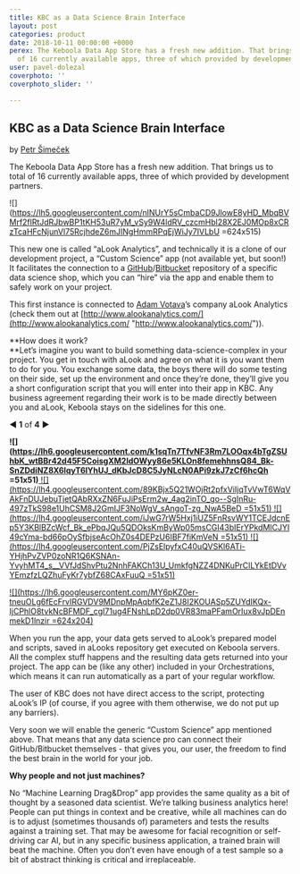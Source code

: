 ```yaml
---
title: KBC as a Data Science Brain Interface
layout: post
categories: product
date: 2018-10-11 00:00:00 +0000
perex: The Keboola Data App Store has a fresh new addition. That brings us to total
  of 16 currently available apps, three of which provided by development partners
user: pavel-dolezal
coverphoto: ''
coverphoto_slider: ''

---
```

## KBC as a Data Science Brain Interface

by [Petr Šimeček](http://blog.keboola.com/author/4010)

The Keboola Data App Store has a fresh new addition. That brings us to total of 16 currently available apps, three of which provided by development partners.

![](https://lh5.googleusercontent.com/nlNUrY5sCmbaCD9JlowE8yHD_MbqBVMrf2flRtJdRJbwBP1tKH53uR7yM_vSy9W4ldRV_czcmHbl28X2EJ0MOp8xCRzTcaHFcNjunVl75RcjhdeZ6mJINgHmmRPqEjWiJy7IVLbU =624x515)

This new one is called “aLook Analytics”, and technically it is a clone of our development project, a “Custom Science” app (not available yet, but soon!) It facilitates the connection to a [GitHub](https://github.com/)/[Bitbucket](https://bitbucket.org/) repository of a specific data science shop, which you can “hire” via the app and enable them to safely work on your project.

This first instance is connected to [Adam Votava](https://www.linkedin.com/in/adamvotava)’s company aLook Analytics (check them out at [http://www.alookanalytics.com/](http://www.alookanalytics.com/ "http://www.alookanalytics.com/")).

**How does it work?  
**Let’s imagine you want to build something data-science-complex in your project. You get in touch with aLook and agree on what it is you want them to do for you. You exchange some data, the boys there will do some testing on their side, set up the environment and once they’re done, they’ll give you a short configuration script that you will enter into their app in KBC. Any business agreement regarding their work is to be made directly between you and aLook, Keboola stays on the sidelines for this one.

**◀** **1** of **4** **▶**

**![](https://lh6.googleusercontent.com/k1sqTn7TfvNF3Rm7LOOqx4bTgZSUhbK_wtBBr42d45F5CoisgXM2ldOWyy86e5KLOn8femehhnsQ84_Bk-SnZDdiNZ8X6IqyT6lYhUJ_dKbJcD8C5JyNLcN0APi9zkJ7zCf6hcQh =51x51)**[ ![](https://lh4.googleusercontent.com/89KBjx5Q21WOjRt2pfxViIjqTvVwT6WqVAkFnDUJebuTjetQAbRXxZN6FuJiPsErm2w_4ag2inTO_go--SgInRu-497zTkS98e1UhCSM8J2GmIJF3NoWgV_sAngoT-zg_NwA5BeD =51x51) ![](https://lh4.googleusercontent.com/iJwG7rW5Hxj1iUZ5FnRsvWY1TCEJdcnEp5Y3KBlBZcWcf_Bk_ePbqJQu5QDOksKmByWp05msCGI43bIErYPkdMlCJYI49cYma-bd66pOySfbjseAcOhZ0s4DEPzU6IBF7fiKmVeN =51x51) ![](https://lh4.googleusercontent.com/PjZsElpyfxC40uQVSKl6ATi-YHjhPvZVP0zoNR1Q6KSNAn-YvyhMT4_s__VVfJdShvPtu2NnhFAKCh13U_UmkfgNZZ4DNKuPrClLYkEtDVvYEmzfzLQZhuFyKr7ybfZ68CAxFuuQ =51x51)](http://blog.keboola.com/kbc-as-a-data-science-brain-interface#)

[![](https://lh6.googleusercontent.com/MY6pKZ0er-tneuOLg6fEcFrvIRGVDV9MDnpMpAqbfK2eZ1J8I2KOUASp5ZUYdIKQx-IjCPhlO8tvkNcBFMDF_cgI71ug4FNshLpD2dp0VR83maPFamOrIux8vJpDEnmekD1lnzir =624x204)](http://blog.keboola.com/kbc-as-a-data-science-brain-interface#)

When you run the app, your data gets served to aLook’s prepared model and scripts, saved in aLooks repository get executed on Keboola servers. All the complex stuff happens and the resulting data gets returned into your project. The app can be (like any other) included in your Orchestrations, which means it can run automatically as a part of your regular workflow.

The user of KBC does not have direct access to the script, protecting aLook’s IP (of course, if you agree with them otherwise, we do not put up any barriers).

Very soon we will enable the generic “Custom Science” app mentioned above. That means that any data science pro can connect their GitHub/Bitbucket themselves - that gives you, our user, the freedom to find the best brain in the world for your job.

**Why people and not just machines?**

No “Machine Learning Drag&Drop” app provides the same quality as a bit of thought by a seasoned data scientist. We’re talking business analytics here! People can put things in context and be creative, while all machines can do is to adjust (sometimes thousands of) parameters and tests the results against a training set. That may be awesome for facial recognition or self-driving car AI, but in any specific business application, a trained brain will beat the machine. Often you don’t even have enough of a test sample so a bit of abstract thinking is critical and irreplaceable.